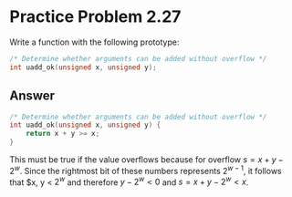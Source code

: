 # Practice Problem 2.27

Write a function with the following prototype:

```c
/* Determine whether arguments can be added without overflow */
int uadd_ok(unsigned x, unsigned y);
```

## Answer

```c
/* Determine whether arguments can be added without overflow */
int uadd_ok(unsigned x, unsigned y) {
    return x + y >= x;
}
```

This must be true if the value overflows because for overflow $s = x + y - 2^w$. Since the rightmost bit of these numbers represents $2^{w-1}$, it follows that $x, y < $2^w$ and therefore $y - 2^w < 0$ and $s = x + y - 2^w < x$.
